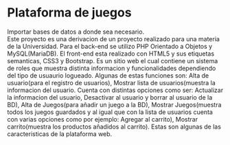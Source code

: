 # Plataforma de juegos 
Importar bases de datos a donde sea necesario.<br>
Este proyecto es una derivacion de un proyecto realizado para una materia de la Universidad. Para el back-end se utilizo PHP Orientado a Objetos y MySQL(MariaDB). El front-end esta realizado con HTML5 y sus etiquetas semanticas, CSS3 y Bootstrap. Es un sitio web el cual contiene un sistema de roles que muestra distinta informacion y funcionalidades dependiendo del tipo de usuaurio logueado. Algunas de estas funciones son: Alta de usuario(para el registro de usuarios), Mostrar lista de usuarios(muestra la informacion del usuario. Cuenta con distintas opciones como ser: Actualizar la informacion del usuario, Desactivar al usuario y borrar al usuario de la BD), Alta de Juegos(para añadir un juego a la BD), Mostrar Juegos(muestra todos los juegos guardados y al igual que con la lista de usuarios cuenta con varias opciones como por ejemplo: Agregar al carrito), Mostrar carrito(muestra los productos añadidos al carrito). Estas son algunas de las caracteristicas de la plataforma web.
